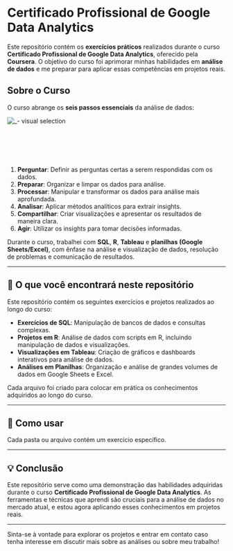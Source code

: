 # Certificado Profissional de Google Data Analytics

Este repositório contém os **exercícios práticos** realizados durante o curso **Certificado Profissional de Google Data Analytics**, oferecido pela **Coursera**. O objetivo do curso foi aprimorar minhas habilidades em **análise de dados** e me preparar para aplicar essas competências em projetos reais.

## Sobre o Curso

O curso abrange os **seis passos essenciais** da análise de dados:

![_- visual selection](https://github.com/user-attachments/assets/8d6068d7-e18b-4e68-b489-2ca8726a6f32)<?xml version="1.0" encoding="utf-8" standalone="yes"?>
<!DOCTYPE svg PUBLIC "-//W3C//DTD SVG 1.1//EN" "http://www.w3.org/Graphics/SVG/1.1/DTD/svg11.dtd">
<svg width="918" height="122" viewBox="0 0 918 122" style="fill:none;stroke:none;fill-rule:evenodd;clip-rule:evenodd;stroke-linecap:round;stroke-linejoin:round;stroke-miterlimit:1.5;" version="1.1" xmlns="http://www.w3.org/2000/svg" xmlns:xlink="http://www.w3.org/1999/xlink"><style id="fontImports">@import url("https://fonts.googleapis.com/css2?family=Roboto:wght@400;700&amp;display=block");</style><rect id="" x="0" y="0" width="918" height="122" style="fill: #ffffff;"></rect><g id="items" style="isolation: isolate"><g id="blend" style="mix-blend-mode: normal"><g id="g-root-tf_1d0i7oen2l4hz-fill" data-item-order="-109920" transform="translate(-9, -9)"><g id="tf_1d0i7oen2l4hz-fill" stroke="none" fill="#ffffff"><g><path d="M 10 10L 926 10L 926 130L 10 130Z"></path></g></g></g><g id="g-root-tx_pergunta_18fowv2n2jqx2-fill" data-item-order="0" transform="translate(15, 39)"><g id="tx_pergunta_18fowv2n2jqx2-fill" stroke="none" fill="#484848"><g><text style="font: 20px Roboto, sans-serif; white-space: pre;" font-size="20px" font-family="Roboto, sans-serif"><tspan x="12" y="34" dominant-baseline="ideographic">Perguntar</tspan></text></g></g></g><g id="g-root-tx_preparar_de7c66n2jojk-fill" data-item-order="0" transform="translate(179, 39)"><g id="tx_preparar_de7c66n2jojk-fill" stroke="none" fill="#484848"><g><text style="font: 20px Roboto, sans-serif; white-space: pre;" font-size="20px" font-family="Roboto, sans-serif"><tspan x="12" y="34" dominant-baseline="ideographic">Preparar</tspan></text></g></g></g><g id="g-root-tx_processa_zlxbvin2jqq2-fill" data-item-order="0" transform="translate(331, 39)"><g id="tx_processa_zlxbvin2jqq2-fill" stroke="none" fill="#484848"><g><text style="font: 20px Roboto, sans-serif; white-space: pre;" font-size="20px" font-family="Roboto, sans-serif"><tspan x="12" y="34" dominant-baseline="ideographic">Processar</tspan></text></g></g></g><g id="g-root-tx_analisar_1upwswun2joy4-fill" data-item-order="0" transform="translate(495, 39)"><g id="tx_analisar_1upwswun2joy4-fill" stroke="none" fill="#484848"><g><text style="font: 20px Roboto, sans-serif; white-space: pre;" font-size="20px" font-family="Roboto, sans-serif"><tspan x="12" y="34" dominant-baseline="ideographic">Analisar</tspan></text></g></g></g><g id="g-root-tx_comparti_1hgbpsun2jpj9-fill" data-item-order="0" transform="translate(647, 39)"><g id="tx_comparti_1hgbpsun2jpj9-fill" stroke="none" fill="#484848"><g><text style="font: 20px Roboto, sans-serif; white-space: pre;" font-size="20px" font-family="Roboto, sans-serif"><tspan x="12" y="34" dominant-baseline="ideographic">Compartilhar</tspan></text></g></g></g><g id="g-root-tx_agir_qu165an2jpja-fill" data-item-order="0" transform="translate(835, 39)"><g id="tx_agir_qu165an2jpja-fill" stroke="none" fill="#484848"><g><text style="font: 20px Roboto, sans-serif; white-space: pre;" font-size="20px" font-family="Roboto, sans-serif"><tspan x="12" y="34" dominant-baseline="ideographic">Agir</tspan></text></g></g></g><g id="g-root-cu_1qbyq1qn2l2x0-fill" data-item-order="2" transform="translate(117, 51)"></g><g id="g-root-cu_1ur5r32n2l5ah-fill" data-item-order="2" transform="translate(269, 51)"></g><g id="g-root-cu_91i7han2l3wm-fill" data-item-order="2" transform="translate(433, 51)"></g><g id="g-root-cu_91i7han2l3wj-fill" data-item-order="2" transform="translate(585, 51)"></g><g id="g-root-cu_dhbplqn2l348-fill" data-item-order="2" transform="translate(773, 51)"></g><g id="g-root-tf_1d0i7oen2l4hz-stroke" data-item-order="-109920" transform="translate(-9, -9)"></g><g id="g-root-tx_pergunta_18fowv2n2jqx2-stroke" data-item-order="0" transform="translate(15, 39)"></g><g id="g-root-tx_preparar_de7c66n2jojk-stroke" data-item-order="0" transform="translate(179, 39)"></g><g id="g-root-tx_processa_zlxbvin2jqq2-stroke" data-item-order="0" transform="translate(331, 39)"></g><g id="g-root-tx_analisar_1upwswun2joy4-stroke" data-item-order="0" transform="translate(495, 39)"></g><g id="g-root-tx_comparti_1hgbpsun2jpj9-stroke" data-item-order="0" transform="translate(647, 39)"></g><g id="g-root-tx_agir_qu165an2jpja-stroke" data-item-order="0" transform="translate(835, 39)"></g><g id="g-root-cu_1qbyq1qn2l2x0-stroke" data-item-order="2" transform="translate(117, 51)"><g id="cu_1qbyq1qn2l2x0-stroke" fill="none" stroke-linecap="round" stroke-linejoin="round" stroke-miterlimit="4" stroke="#484848" stroke-width="2"><g><path d="M 10 10L 38 10L 64 10"></path><path d="M 58 16.5L 64.5 10L 58 3.5" stroke-dasharray="none"></path></g></g></g><g id="g-root-cu_1ur5r32n2l5ah-stroke" data-item-order="2" transform="translate(269, 51)"><g id="cu_1ur5r32n2l5ah-stroke" fill="none" stroke-linecap="round" stroke-linejoin="round" stroke-miterlimit="4" stroke="#484848" stroke-width="2"><g><path d="M 10 10L 38 10L 64 10"></path><path d="M 58 16.5L 64.5 10L 58 3.5" stroke-dasharray="none"></path></g></g></g><g id="g-root-cu_91i7han2l3wm-stroke" data-item-order="2" transform="translate(433, 51)"><g id="cu_91i7han2l3wm-stroke" fill="none" stroke-linecap="round" stroke-linejoin="round" stroke-miterlimit="4" stroke="#484848" stroke-width="2"><g><path d="M 10 10L 38 10L 64 10"></path><path d="M 58 16.5L 64.5 10L 58 3.5" stroke-dasharray="none"></path></g></g></g><g id="g-root-cu_91i7han2l3wj-stroke" data-item-order="2" transform="translate(585, 51)"><g id="cu_91i7han2l3wj-stroke" fill="none" stroke-linecap="round" stroke-linejoin="round" stroke-miterlimit="4" stroke="#484848" stroke-width="2"><g><path d="M 10 10L 38 10L 64 10"></path><path d="M 58 16.5L 64.5 10L 58 3.5" stroke-dasharray="none"></path></g></g></g><g id="g-root-cu_dhbplqn2l348-stroke" data-item-order="2" transform="translate(773, 51)"><g id="cu_dhbplqn2l348-stroke" fill="none" stroke-linecap="round" stroke-linejoin="round" stroke-miterlimit="4" stroke="#484848" stroke-width="2"><g><path d="M 10 10L 38 10L 64 10"></path><path d="M 58 16.5L 64.5 10L 58 3.5" stroke-dasharray="none"></path></g></g></g></g></g></svg>

1. **Perguntar**: Definir as perguntas certas a serem respondidas com os dados.
2. **Preparar**: Organizar e limpar os dados para análise.
3. **Processar**: Manipular e transformar os dados para análise mais aprofundada.
4. **Analisar**: Aplicar métodos analíticos para extrair insights.
5. **Compartilhar**: Criar visualizações e apresentar os resultados de maneira clara.
6. **Agir**: Utilizar os insights para tomar decisões informadas.

Durante o curso, trabalhei com **SQL**, **R**, **Tableau** e **planilhas (Google Sheets/Excel)**, com ênfase na análise e visualização de dados, resolução de problemas e comunicação de resultados.

---

## 📂 O que você encontrará neste repositório

Este repositório contém os seguintes exercícios e projetos realizados ao longo do curso:

- **Exercícios de SQL**: Manipulação de bancos de dados e consultas complexas.
- **Projetos em R**: Análise de dados com scripts em R, incluindo manipulação de dados e visualizações.
- **Visualizações em Tableau**: Criação de gráficos e dashboards interativos para análise de dados.
- **Análises em Planilhas**: Organização e análise de grandes volumes de dados em Google Sheets e Excel.

Cada arquivo foi criado para colocar em prática os conhecimentos adquiridos ao longo do curso.

---

## 📝 Como usar

Cada pasta ou arquivo contém um exercício específico.

---

## 💡 Conclusão

Este repositório serve como uma demonstração das habilidades adquiridas durante o curso **Certificado Profissional de Google Data Analytics**. As ferramentas e técnicas que aprendi são cruciais para a análise de dados no mercado atual, e estou agora aplicando esses conhecimentos em projetos reais.

---

Sinta-se à vontade para explorar os projetos e entrar em contato caso tenha interesse em discutir mais sobre as análises ou sobre meu trabalho!
